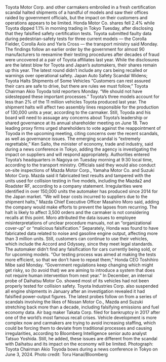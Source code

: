 Toyota Motor Corp. and other carmakers embroiled in a fresh certification scandal halted shipments of a handful of models and saw their offices raided by government officials, but the impact on their customers and operations appears to be limited.
Honda Motor Co. shares fell 2.4% while Toyota dipped 1.1% in morning trading in Tokyo Tuesday, after disclosing that they falsified safety certification tests. Toyota submitted faulty data during pedestrian-safety tests for three current models — the Corolla Fielder, Corolla Axio and Yaris Cross — the transport ministry said Monday.
The findings follow an earlier order by the government for almost 90 manufacturers to reexamine their testing procedures after decades of fraud were uncovered at a pair of Toyota affiliates last year. While the disclosures are the latest blow for Toyota and Japan’s automakers, their shares remain up this year. The latest round didn’t include any cars being recalled or warnings over operational safety.
Japan Auto Safety Scandal Widens; Toyota Halts Shipments of Some Vehicles
“Customers can rest assured their cars are safe to drive, but there are rules we must follow,” Toyota Chairman Akio Toyoda told reporters Monday. “We should not have sidestepped these important processes.”
Toyota’s three models account for less than 2% of the 11 million vehicles Toyota produced last year. The shipment halts will affect two assembly lines responsible for the production of 130,000 units a year, according to the carmaker.
Still, Toyoda and his board will need to assuage any concerns about Toyota’s leadership or shared governance at its annual shareholder meeting on June 18. Two leading proxy firms urged shareholders to vote against the reappointment of Toyoda in the upcoming meeting, citing concerns over the recent scandals, as well as governance issues.
The emerging scandal is “extremely regrettable,” Ken Saito, the minister of economy, trade and industry, said during a news conference in Tokyo, adding the agency is investigating the impact on suppliers and will respond appropriately.
Authorities entered Toyota’s headquarters in Nagoya on Tuesday morning at 9:30 local time, according to the transport ministry. Officials said they would also conduct on-site inspections of Mazda Motor Corp., Yamaha Motor Co. and Suzuki Motor Corp.
Mazda said it fabricated test results and tampered with the units used for collision testing in five models, including the Mazda2 and Roadster RF, according to a company statement. Irregularities were identified in over 150,000 units the automaker has produced since 2014 for the Japan market.
“We will bear costs incurred to suppliers due to the shipment halts,” Mazda Chief Executive Officer Masahiro Moro said, adding the company would make efforts to prevent the lapses from recurring. The halt is likely to affect 3,500 orders and the carmaker is not considering recalls at this point.
Moro attributed the data issues to employee misinterpretations of unclear procedure manuals, not an “organizational cover-up” or “malicious falsification.”
Separately, Honda was found to have fabricated data related to noise and gasoline engine output, affecting more than 3 million units. Still, customers can continue to use their vehicles, which include the Accord and Odyssey, since they meet legal standards. The automaker didn’t find any falsification for cars currently being sold, or for upcoming models.
“Our testing process was aimed at making the tests more efficient, so that we don’t have to repeat them,” Honda CEO Toshihiro Mibe said Monday. “Government regulations keep changing which might get risky, so (to avoid that) we are aiming to introduce a system that does not require human intervention from next year.”
In December, an internal probe of Daihatsu Motor Co. showed most of its vehicles had not been properly tested for collision safety. Toyota Industries Corp. also suspended all engine shipments in January after an investigation revealed it had falsified power-output figures.
The latest probes follow on from a series of scandals involving the likes of Nissan Motor Co., Mazda and Suzuki stretching back more than a decade, including falsifying emissions and fuel economy data. Air bag maker Takata Corp. filed for bankruptcy in 2017 after one of the world’s most famous recall crises.
Vehicle development is more complex now and carmakers are trying to avoid increasing staffing, which could be forcing them to deviate from traditional processes and causing irregularities, according to Bloomberg Intelligence senior auto analyst Tatsuo Yoshida.
Still, he added, these issues are different from the scandal with Daihatsu and its impact on the economy will be limited.
Photograph: Toyota Chairman Akio Toyoda bows during a news conference in Tokyo on June 3, 2024. Photo credit: Toru Hanai/Bloomberg